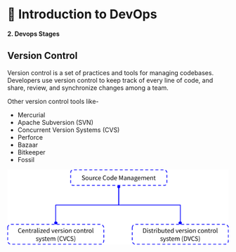 #  🐍 Introduction to DevOps
**2. Devops Stages**
<h2> Version Control</h2>
<p>Version control is a set of practices and tools for managing codebases. Developers use version control to keep track of every line of code, and share, review, and synchronize changes among a team.</p>
<p> Other version control tools like-
 
 - Mercurial
 -  Apache Subversion (SVN)
 - Concurrent Version Systems (CVS)
 - Perforce
 - Bazaar
 - Bitkeeper
 -  Fossil
<img src='../Images/image1.png' alt='chart'>
